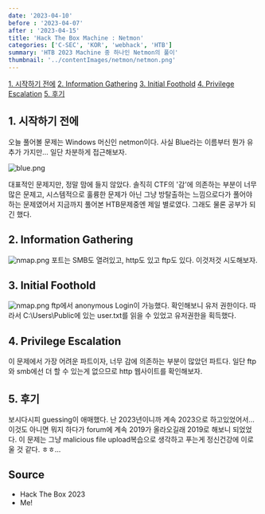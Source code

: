 ```yaml
---
date: '2023-04-10'
before : '2023-04-07'
after : '2023-04-15'
title: 'Hack The Box Machine : Netmon'
categories: ['C-SEC', 'KOR', 'webhack', 'HTB']
summary: 'HTB 2023 Machine 중 하나인 Netmon의 풀이'
thumbnail: '../contentImages/netmon/netmon.png'
---
```

[1. 시작하기 전에](#1-시작하기-전에)
[2. Information Gathering](#2-information-gathering)
[3. Initial Foothold](#3-initial-foothold)
[4. Privilege Escalation](#4-privilege-escalation)
[5. 후기](#5-후기)

## 1. 시작하기 전에

오늘 풀어볼 문제는 Windows 머신인 netmon이다. 사실 Blue라는 이름부터 뭔가 유추가 가지만… 일단 차분하게 접근해보자.

![blue.png](../contentImages/netmon/netmon.png)

대표적인 문제지만, 정말 맘에 들지 않았다. 솔직히 CTF의 '감'에 의존하는 부분이 너무 많은 문제고, 시스템적으로 훌륭한 문제가 아닌 그냥 방탈출하는 느낌으로다가 풀어야 하는 문제였어서
지금까지 풀어본 HTB문제중엔 제일 별로였다. 그래도 물론 공부가 되긴 했다.

## 2. Information Gathering

![nmap.png](../contentImages/netmon/1.png)
포트는 SMB도 열려있고, http도 있고 ftp도 있다. 이것저것 시도해보자.

## 3. Initial Foothold

![nmap.png](../contentImages/netmon/2.png)
ftp에서 anonymous Login이 가능했다. 확인해보니 유저 권한이다. 따라서 C:\Users\Public에 있는 user.txt를 읽을 수 있었고 유저권한을 획득했다.

## 4. Privilege Escalation

이 문제에서 가장 어려운 파트이자, 너무 감에 의존하는 부분이 많았던 파트다. 일단 ftp와 smb에선 더 할 수 있는게 없으므로 http 웹사이트를 확인해보자.

## 5. 후기

보시다시피 guessing이 애매했다. 난 2023년이니까 계속 2023으로 하고있었어서... 이것도 아니면 뭐지 하다가 forum에 계속 2019가 올라오길래 2019로 해보니 되었었다.
이 문제는 그냥 malicious file upload복습으로 생각하고 푸는게 정신건강에 이로울 것 같다. ㅎㅎ...

## Source

- Hack The Box 2023
- Me!

